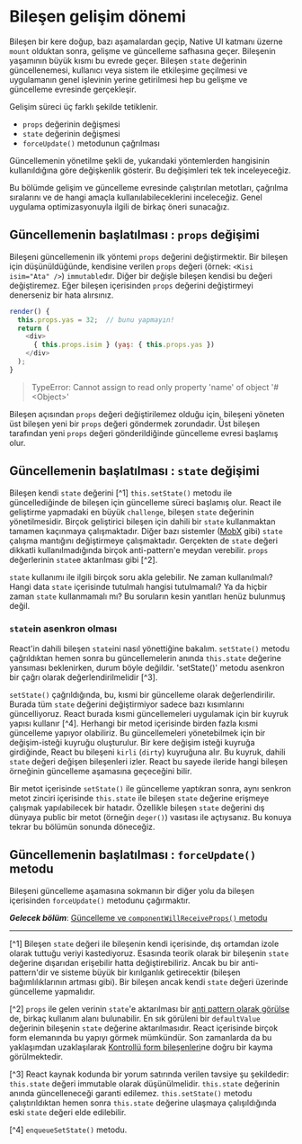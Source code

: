 # Bileşen gelişim dönemi

Bileşen bir kere doğup, bazı aşamalardan geçip, Native UI katmanı üzerne `mount` olduktan sonra, gelişme ve güncelleme safhasına geçer. Bileşenin yaşamının büyük kısmı bu evrede geçer. Bileşen `state` değerinin güncellenemesi, kullanıcı veya sistem ile etkileşime geçilmesi ve uygulamanın genel işlevinin yerine getirilmesi hep bu gelişme ve güncelleme evresinde gerçekleşir.

Gelişim süreci üç farklı şekilde tetiklenir.

- `props` değerinin değişmesi
- `state` değerinin değişmesi 
- `forceUpdate()` metodunun çağrılması

Güncellemenin yönetilme şekli de, yukarıdaki yöntemlerden hangisinin kullanıldığına göre değişkenlik gösterir. Bu değişimleri tek tek inceleyeceğiz.

Bu bölümde gelişim ve güncelleme evresinde çalıştırılan metotları, çağrılma sıralarını ve de hangi amaçla kullanılabileceklerini inceleceğiz. Genel uygulama optimizasyonuyla ilgili de birkaç öneri sunacağız.

## Güncellemenin başlatılması : `props` değişimi

Bileşeni güncellemenin ilk yöntemi `props` değerini değiştirmektir. Bir bileşen için düşünüldüğünde, kendisine verilen `props` değeri (örnek: `<Kisi isim="Ata" />`) `immutable`dır. Diğer bir değişle bileşen kendisi bu değeri değiştiremez. Eğer bileşen içerisinden `props` değerini değiştirmeyi denerseniz bir hata alırsınız.

```javascript
render() {
  this.props.yas = 32;  // bunu yapmayın!
  return (
    <div>
      { this.props.isim } (yaş: { this.props.yas })
    </div>
  );
}
```
  
> TypeError: Cannot assign to read only property 'name' of object '#&lt;Object&gt;'

Bileşen açısından `props` değeri değiştirilemez olduğu için, bileşeni yöneten üst bileşen yeni bir `props` değeri göndermek zorundadır. Üst bileşen tarafından yeni `props` değeri gönderildiğinde güncelleme evresi başlamış olur.

## Güncellemenin başlatılması : `state` değişimi

Bileşen kendi `state` değerini [^1] `this.setState()` metodu ile güncellediğinde de bileşen için güncelleme süreci başlamış olur. React ile geliştirme yapmadaki en büyük `challenge`, bileşen `state` değerinin yönetilmesidir. Birçok geliştirici bileşen için dahili bir `state` kullanmaktan tamamen kaçınmaya çalışmaktadır. Diğer bazı sistemler ([MobX](http://mobxjs.github.io/mobx/) gibi) `state` çalışma mantığını değiştirmeye çalışmaktadır. Gerçekten de `state` değeri dikkatli kullanılmadığında birçok anti-pattern'e meydan verebilir. `props` değerlerinin `state`e aktarılması gibi [^2].

`state` kullanımı ile ilgili birçok soru akla gelebilir. Ne zaman kullanılmalı? Hangi data `state` içerisinde tutulmalı hangisi tutulmamalı? Ya da hiçbir zaman `state` kullanmamalı mı? Bu soruların kesin yanıtları henüz bulunmuş değil. 

### `state`in asenkron olması

React'in dahili bileşen `state`ini nasıl yönettiğine bakalım. `setState()` metodu çağrıldıktan hemen sonra bu güncellemelerin anında `this.state` değerine yansıması beklenirken, durum böyle değildir. 'setState()' metodu asenkron bir çağrı olarak değerlendirilmelidir [^3]. 

`setState()` çağrıldığında, bu, kısmi bir güncelleme olarak değerlendirilir. Burada tüm `state` değerini değiştirmiyor sadece bazı kısımlarını güncelliyoruz. React burada kısmi güncellemeleri uygulamak için bir kuyruk yapısı kullanır [^4]. Herhangi bir metod içerisinde birden fazla kısmi güncelleme yapıyor olabiliriz. Bu güncellemeleri yönetebilmek için bir değişim-isteği kuyruğu oluşturulur. Bir kere değişim isteği kuyruğa girdiğinde, React bu bileşeni `kirli` (`dirty`) kuyruğuna alır. Bu kuyruk, dahili `state` değeri değişen bileşenleri izler. React bu sayede ileride hangi bileşen örneğinin güncelleme aşamasına geçeceğini bilir.

Bir metot içerisinde `setState()` ile güncelleme yaptıkran sonra, aynı senkron metot zinciri içerisinde `this.state` ile bileşen `state` değerine erişmeye çalışmak yapılabilecek bir hatadır. Özellikle bileşen `state` değerini dış dünyaya public bir metot (örneğin `deger()`) vasıtası ile açtıysanız. Bu konuya tekrar bu bölümün sonunda döneceğiz. 
 
## Güncellemenin başlatılması : `forceUpdate()` metodu

Bileşeni güncelleme aşamasına sokmanın bir diğer yolu da bileşen içerisinden `forceUpdate()` metodunu çağırmaktır. 
 
***Gelecek bölüm***: [Güncelleme ve `componentWillReceiveProps()` metodu](update/component_will_receive_props.md)
 
---
 
[^1] Bileşen `state` değeri ile bileşenin kendi içerisinde, dış ortamdan izole olarak tuttuğu veriyi kastediyoruz. Esasında teorik olarak bir bileşenin `state` değerine dışarıdan erişebilir hatta değiştirebiliriz. Ancak bu bir anti-pattern'dir ve sisteme büyük bir kırılganlık getirecektir (bileşen bağımlılıklarının artması gibi). Bir bileşen ancak kendi `state` değeri üzerinde güncelleme yapmalıdır.
 
[^2] `props` ile gelen verinin `state`'e aktarılması bir [anti pattern olarak görülse](https://facebook.github.io/react/tips/props-in-getInitialState-as-anti-pattern.html) de, birkaç kullanım alanı bulunabilir. En sık görüleni bir `defaultValue` değerinin bileşenin `state` değerine aktarılmasıdır. React içerisinde birçok form elemanında bu yapıyı görmek mümkündür. Son zamanlarda da bu yaklaşımdan uzaklaşılarak [Kontrollü form bileşenleri](https://facebook.github.io/react/docs/forms.html#controlled-components)ne doğru bir kayma görülmektedir.

[^3] React kaynak kodunda bir yorum satırında verilen tavsiye şu şekildedir: `this.state` değeri immutable olarak düşünülmelidir. `this.state` değerinin anında güncelleneceği garanti edilemez. `this.setState()` metodu çalıştırıldıktan hemen sonra `this.state` değerine ulaşmaya çalışıldığında eski `state` değeri elde edilebilir.

[^4] `enqueueSetState()` metodu.
